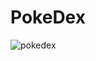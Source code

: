 # PokeDex
![pokedex](https://user-images.githubusercontent.com/98557205/209722245-1bc86fa8-41f1-4b3e-bd37-d62305f87a81.png)
